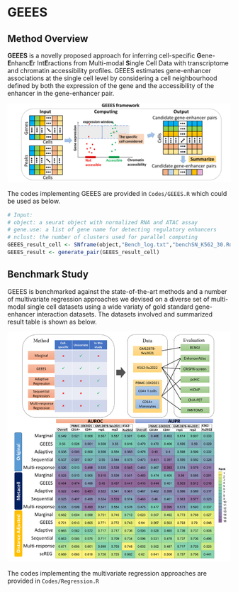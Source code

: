 # GEEES
## Method Overview
**GEEES** is a novelly proposed approach for inferring cell-specific **G**ene-**E**nhanc**E**r Int**E**ractions from Multi-modal **S**ingle Cell Data with transcriptome and chromatin accessibility profiles. GEEES estimates gene-enhancer associations at the single
cell level by considering a cell neighbourhood defined by both the expression of the gene and the accessibility of the enhancer in the gene-enhancer pair.

![alt text](https://github.com/Shuyang12138/GEEES/blob/main/Figures/GEEESFramework.jpg?raw=true)

The codes implementing GEEES are provided in `Codes/GEEES.R` which could be used as below.
```r
# Input:
# object: a seurat object with normalized RNA and ATAC assay
# gene.use: a list of gene name for detecting regulatory enhancers
# nclust: the number of clusters used for parallel computing
GEEES_result_cell <- SNframe(object,"Bench_log.txt","benchSN_K562_30.Rdata",genes.use = gene.use,nclust = nclust)
GEEES_result <- generate_pair(GEEES_result_cell)
```

## Benchmark Study
GEEES is benchmarked against the state-of-the-art methods and a number of multivariate regression approaches we devised on a diverse set of multi-modal single cell datasets using a wide variaty of gold standard gene-enhancer interaction datasets. The datasets involved and summarized result table is shown as below.

![alt text](https://github.com/Shuyang12138/GEEES/blob/main/Figures/Benchmark.jpg?raw=true)

The codes implementing the multivariate regression approaches are provided in `Codes/Regression.R`
